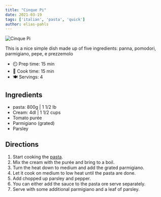 ```yaml
---
title: "Cinque Pi"
date: 2021-03-19
tags: ['italian', 'pasta', 'quick']
author: elias-pahls
---
```


![Cinque Pi](/cooking/pix/cinque-pi.webp)

This is a nice simple dish made up of five ingredients: panna, pomodori, parmigiano, pepe, e prezzemolo

- ⏲️ Prep time: 15 min
- 🍳 Cook time: 15 min
- 🍽️ Servings: 4

## Ingredients

- pasta: 800g | 1 1/2 lb
- Cream: 4dl | 1 1/2 cups
- Tomato purée
- Parmigiano (grated)
- Parsley

## Directions

1. Start cooking the [pasta](/pasta).
2. Mix the cream with the purée and bring to a boil.
3. Turn the heat down to medium and add the grated parmigiano.
4. Let it cook on medium to low heat until the pasta are done.
5. Add chopped up parsley and pepper.
6. You can either add the sauce to the pasta ore serve separately.
7. Serve with some additional parmigiano and a leaf of parsley.
